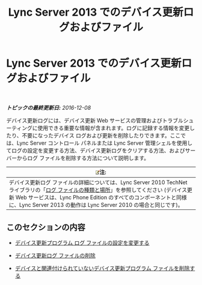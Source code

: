 ﻿---
title: Lync Server 2013 でのデバイス更新ログおよびファイル
TOCTitle: Lync Server 2013 でのデバイス更新ログおよびファイル
ms:assetid: f7f822b8-0a62-4ff2-a4cb-1ab1ed7503eb
ms:mtpsurl: https://technet.microsoft.com/ja-jp/library/JJ994090(v=OCS.15)
ms:contentKeyID: 52056738
ms.date: 12/10/2016
mtps_version: v=OCS.15
ms.translationtype: HT
---

# Lync Server 2013 でのデバイス更新ログおよびファイル

 

_**トピックの最終更新日:** 2016-12-08_

デバイス更新ログには、デバイス更新 Web サービスの管理およびトラブルシューティングに使用できる重要な情報が含まれます。ログに記録する情報を変更したり、不要になったデバイス ログおよび更新を削除したりできます。ここでは、Lync Server コントロール パネルまたは Lync Server 管理シェルを使用してログの設定を変更する方法、デバイス更新ログをクリアする方法、およびサーバーからログ ファイルを削除する方法について説明します。

<table>
<thead>
<tr class="header">
<th><img src="images/Gg412781.note(OCS.15).gif" title="note" alt="note" />注:</th>
</tr>
</thead>
<tbody>
<tr class="odd">
<td>デバイス更新ログ ファイルの詳細については、Lync Server 2010 TechNet ライブラリの「<a href="http://technet.microsoft.com/ja-jp/library/gg398250(v=ocs.14).aspx">ログ ファイルの種類と場所</a>」を参照してください (デバイス更新 Web サービスは、Lync Phone Edition のすべてのコンポーネントと同様に、Lync Server 2013 の動作は Lync Server 2010 の場合と同じです)。</td>
</tr>
</tbody>
</table>


## このセクションの内容

  - [デバイス更新プログラム ログ ファイルの設定を変更する](lync-server-2013-modify-settings-for-device-update-log-files.md)

  - [デバイス更新ログ ファイルの削除](lync-server-2013-delete-device-update-log-files.md)

  - [デバイスと関連付けられていないデバイス更新プログラム ファイルを削除する](lync-server-2013-remove-device-update-files-not-associated-with-a-device.md)

